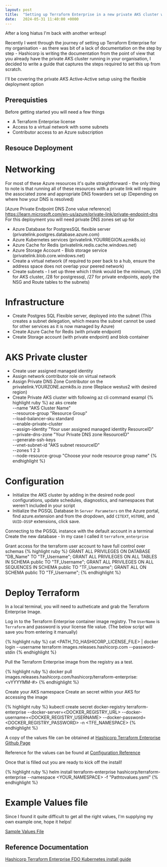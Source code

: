 ```yaml
---
layout: post
title:  "Setting up Terraform Enterprise in a new private AKS cluster with the new Flexible Deployment Option"
date:   2024-05-31 11:40:00 +0000
---
```

After a long hiatus I'm back with another writeup!

Recently I went through the journey of setting up Terraform Enterprise for my organisation - as there was bit of a lack of documentation on the step by step - Hashicorp is writing the documentation from the point of view that you already have the private AKS cluster running in your organisation, I decided to write a guide that captures the steps required to set this up from scratch.

I'll be covering the private AKS Active-Active setup using the flexible deployment option

## Prerequisties

Before getting started you will need a few things

- A Terraform Enterprise license
- Access to a virtual network with some subnets
- Contributor access to an Azure subscription


## Resouce Deployment
# Networking 

For most of these Azure resources it's quite straightforward - the only thing to note is that running all of these resources with a private link will require the associated zone and appropriate DNS fowarders set up (Depending on where how your DNS is resolved)

[Azure Private Endpoint DNS Zone value reference] https://learn.microsoft.com/en-us/azure/private-link/private-endpoint-dns
For this deployment you will need private DNS zones set up for 

- Azure Database for PostgresSQL flexible server (privatelink.postgres.database.azure.com)
- Azure Kubernetes services (privatelink.YOURREGION.azmk8s.io)
- Azure Cache for Redis (privatelink.redis.cache.windows.net)
- Azure Storage Account - Blob storage service (privatelink.blob.core.windows.net)
- Create a virtual network (if required to peer back to a hub, ensure the address space does not overlap your peered network)
- Create subnets - I set up three which I think would be the minimum, 
(/26 for AKS cluster, /28 for postgressql, /27 for private endpoints, apply the NSG and Route tables to the subnets)

# Infrastructure
- Create Postgres SQL Flexible server, deployed into the subnet (This creates a subnet delegation, which means the subnet cannot be used for other services as it is now managed by Azure)
- Create Azure Cache for Redis (with private endpoint)
- Create Storage account (with private endpoint) and blob container

# AKS Private cluster 
- Create user assigned managed identity
- Assign network contributor role on virtual network
- Assign Private DNS Zone Contributor on the privatelink.YOURZONE.azmk8s.io zone (Replace westus2 with desired region)
- Create Private AKS cluster with following az cli command exampl
{% highlight ruby %}
az aks create \
    --name "AKS Cluster Name" \
    --resource-group "Resource Group" \
    --load-balancer-sku standard \
    --enable-private-cluster \
    --assign-identity "Your user assigned managed identity ResourceID" \
    --private-dns-zone "Your Private DNS zone ResourceID" \
    --generate-ssh-keys \
    --vnet-subnet-id "AKS subnet resourceID" \
    --zones 1 2 3 \
    --node-resource-group "Choose your node resource group name"
{% endhighlight %}

# Configuration 
- Initialize the AKS cluster by adding in the desired node pool configurations, update schedules, diagnostics, and namespaces that weren't included in your script
- Initialize the PGSQL Database 
In `Server Parameters` on the Azure portal, find azure.extension and from the dropdown, add `CITEXT`, `HSTORE`, and `UUID-OSSP` extensions, click save.

Connecting to the PGSQL instance with the default account in a terminal
Create the new database - In my case I called it `terraform_enterprise`

Grant access for the terraform user account to have full control over schemas
{% highlight ruby %}
GRANT ALL PRIVILEGES ON DATABASE "DB_Name" TO "TF_Username";
GRANT ALL PRIVILEGES ON ALL TABLES IN SCHEMA public TO "TF_Username";
GRANT ALL PRIVILEGES ON ALL SEQUENCES IN SCHEMA public TO "TF_Username";
GRANT ALL ON SCHEMA public TO "TF_Username";
{% endhighlight %}

# Deploy Terraform
In a local terminal, you will need to autheticate and grab the Terraform Enterprise Image. 


Log in to the Terraform Enterprise container image registry.
The `UserName` is `Terraform` and password is your license file value. (The below script will save you from entering it manually)

{% highlight ruby %}
cat <PATH_TO_HASHICORP_LICENSE_FILE> |  docker login --username terraform images.releases.hashicorp.com --password-stdin
{% endhighlight %}

Pull the Terraform Enterprise image from the registry as a test.

{% highlight ruby %}
docker pull images.releases.hashicorp.com/hashicorp/terraform-enterprise:<vYYYYMM-#>
{% endhighlight %}

Create your AKS namespace 
Create an secret within your AKS for accessing the image 

{% highlight ruby %}
kubectl create secret docker-registry terraform-enterprise --docker-server=<DOCKER_REGISTRY_URL> --docker-username=<DOCKER_REGISTRY_USERNAME> --docker-password=<DOCKER_REGISTRY_PASSWORD>  -n <TFE_NAMESPACE>
{% endhighlight %}

A copy of the values file can be obtained at [Hashicorp Terraform Enterprise Github Page]

Reference for the values can be found at [Configuration Reference]

Once that is filled out you are ready to kick off the install!

{% highlight ruby %}
helm install terraform-enterprise hashicorp/terraform-enterprise --namespace <YOUR_NAMESPACE> -f "Pathtovalues.yaml"
{% endhighlight %}


# Example Values file

Since I found it quite difficult to get all the right values, I'm supplying my own example one, hope it helps!

[Sample Values File]


## Reference Documentation

[Hashicorp Terraform Enterprise FDO Kubernetes install guide]

[Hashicorp Terraform Enterprise FDO Kubernetes install guide]: https://developer.hashicorp.com/terraform/enterprise/flexible-deployments/install/kubernetes/install
[Configuration Reference]: https://developer.hashicorp.com/terraform/enterprise/flexible-deployments/install/configuration
[Sample Values File]: https://gist.github.com/RawPatty/ec880f0962f534ea5866511f208ab4a3
[Hashicorp Terraform Enterprise Github Page]: https://github.com/hashicorp/terraform-enterprise-helm/blob/main/values.yaml 